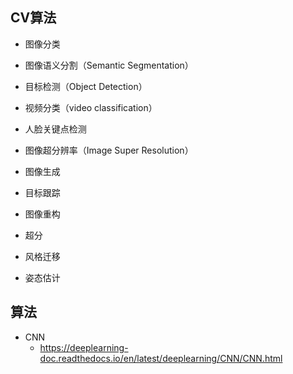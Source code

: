 


## CV算法



- 图像分类
- 图像语义分割（Semantic Segmentation）
- 目标检测（Object Detection）
- 视频分类（video classification）




- 人脸关键点检测
- 图像超分辨率（Image Super Resolution）





- 图像生成
- 目标跟踪
- 图像重构
- 超分
- 风格迁移
- 姿态估计







## 算法



- CNN
	- https://deeplearning-doc.readthedocs.io/en/latest/deeplearning/CNN/CNN.html





